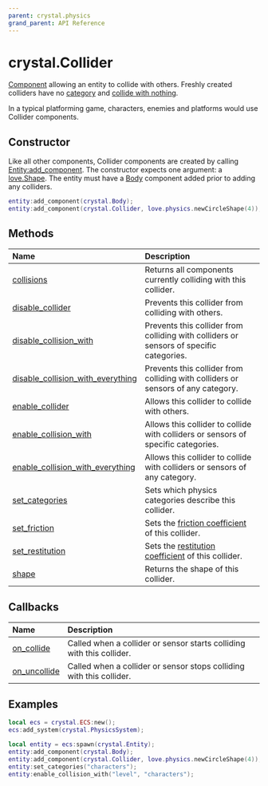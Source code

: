 ```yaml
---
parent: crystal.physics
grand_parent: API Reference
---
```


# crystal.Collider

[Component](/crystal/api/ecs/component) allowing an entity to collide with others. Freshly created colliders have no [category](collider_set_categories) and [collide with nothing](collider_enable_collision_with).

In a typical platforming game, characters, enemies and platforms would use Collider components.

## Constructor

Like all other components, Collider components are created by calling [Entity:add_component](/crystal/api/ecs/entity_add_component). The constructor expects one argument: a [love.Shape](https://love2d.org/wiki/Shape). The entity must have a [Body](body) component added prior to adding any colliders.

```lua
entity:add_component(crystal.Body);
entity:add_component(crystal.Collider, love.physics.newCircleShape(4));
```

## Methods

| Name                                                                            | Description                                                                                          |
| :------------------------------------------------------------------------------ | :--------------------------------------------------------------------------------------------------- |
| [collisions](collider_collisions)                                               | Returns all components currently colliding with this collider.                                       |
| [disable_collider](collider_disable_collider)                                   | Prevents this collider from colliding with others.                                                   |
| [disable_collision_with](collider_disable_collision_with)                       | Prevents this collider from colliding with colliders or sensors of specific categories.              |
| [disable_collision_with_everything](collider_disable_collision_with_everything) | Prevents this collider from colliding with colliders or sensors of any category.                     |
| [enable_collider](collider_enable_collider)                                     | Allows this collider to collide with others.                                                         |
| [enable_collision_with](collider_enable_collision_with)                         | Allows this collider to collide with colliders or sensors of specific categories.                    |
| [enable_collision_with_everything](collider_enable_collision_with_everything)   | Allows this collider to collide with colliders or sensors of any category.                           |
| [set_categories](collider_set_categories)                                       | Sets which physics categories describe this collider.                                                |
| [set_friction](collider_set_friction)                                           | Sets the [friction coefficient](https://love2d.org/wiki/Fixture:setFriction) of this collider.       |
| [set_restitution](collider_set_restitution)                                     | Sets the [restitution coefficient](https://love2d.org/wiki/Fixture:setRestitution) of this collider. |
| [shape](collider_shape)                                                         | Returns the shape of this collider.                                                                  |

## Callbacks

| Name                                  | Description                                                           |
| :------------------------------------ | :-------------------------------------------------------------------- |
| [on_collide](collider_on_collide)     | Called when a collider or sensor starts colliding with this collider. |
| [on_uncollide](collider_on_uncollide) | Called when a collider or sensor stops colliding with this collider.  |

## Examples

```lua
local ecs = crystal.ECS:new();
ecs:add_system(crystal.PhysicsSystem);

local entity = ecs:spawn(crystal.Entity);
entity:add_component(crystal.Body);
entity:add_component(crystal.Collider, love.physics.newCircleShape(4));
entity:set_categories("characters");
entity:enable_collision_with("level", "characters");
```
